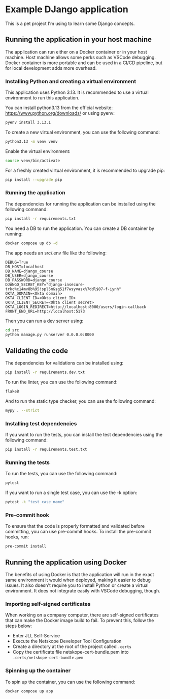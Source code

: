# Example DJango application

This is a pet project I'm using to learn some Django concepts.

## Running the application in your host machine

The application can run either on a Docker container or in your host machine. Host machine allows some perks such as VSCode debugging. Docker container is more portable and can be used in a CI/CD pipeline, but for local development adds more overhead.

### Installing Python and creating a virtual environment

This application uses Python 3.13. It is recommended to use a virtual environment to run this application.

You can install python3.13 from the official website: https://www.python.org/downloads/ or using pyenv:

```bash
pyenv install 3.13.1
```

To create a new virtual environment, you can use the following command:

```bash
python3.13 -m venv venv
```

Enable the virtual environment:

```bash
source venv/bin/activate
```

For a freshly created virtual environment, it is recommended to upgrade pip:

```bash
pip install --upgrade pip
```

### Running the application

The dependencies for running the application can be installed using the following command:

```bash
pip install -r requirements.txt
```

You need a DB to run the application. You can create a DB container by running:

```bash
docker compose up db -d
```

The app needs an src/.env file like the following:

```env
DEBUG=True
DB_HOST=localhost
DB_NAME=django_course
DB_USER=django_course
DB_PASSWORD=django_course
DJANGO_SECRET_KEY="django-insecure-trkc%c14mv8b%95!spl5n&sg51f7wsyvasx%7ddl$07-f-iynh"
OKTA_DOMAIN=<Okta domain>
OKTA_CLIENT_ID=<Okta client ID>
OKTA_CLIENT_SECRET=<Okta client secret>
OKTA_LOGIN_REDIRECT=http://localhost:8000/users/login-callback
FRONT_END_URL=http://localhost:5173
```

Then you can run a dev server using:

```bash
cd src
python manage.py runserver 0.0.0.0:8000
```

## Validating the code

The dependencies for validations can be installed using:

```bash
pip install -r requirements.dev.txt
```

To run the linter, you can use the following command:

```bash
flake8
```

And to run the static type checker, you can use the following command:

```bash
mypy . --strict
```

### Installing test dependencies

If you want to run the tests, you can install the test dependencies using the following command:

```bash
pip install -r requirements.test.txt
```

### Running the tests

To run the tests, you can use the following command:

```bash
pytest
```

If you want to run a single test case, you can use the -k option:

```bash
pytest -k "test_case_name"
```

### Pre-commit hook

To ensure that the code is properly formatted and validated before committing, you can use pre-commit hooks. To install the pre-commit hooks, run:

```bash
pre-commit install
```

## Running the application using Docker

The benefits of using Docker is that the application will run in the exact same environment it would when deployed, making it easier to debug issues. It also doesn't require you to install Python or create a virtual environment. It does not integrate easily with VSCode debugging, though.

### Importing self-signed certificates

When working on a company computer, there are self-signed certificates that can make the Docker image build to fail. To prevent this, follow the steps below:

- Enter JLL Self-Service
- Execute the Netskope Developer Tool Configuration
- Create a directory at the root of the project called `.certs`
- Copy the certificate file netskope-cert-bundle.pem into `.certs/netskope-cert-bundle.pem`

### Spinning up the container

To spin up the container, you can use the following command:

```bash
docker compose up app
```
